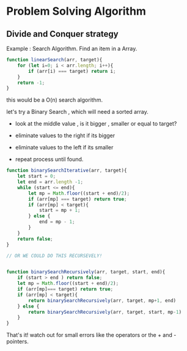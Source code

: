 # Problem Solving Algorithm

## Divide and Conquer strategy

Example : Search Algorithm. Find an item in a Array.

```js
function linearSearch(arr, target){
    for (let i=0; i < arr.length; i++){
        if (arr[i) === target) return i;
    }
    return -1;
}
```

this would be a O(n) search algorithm.

let's try a Binary Search , which will need a sorted array.

- look at the middle value , is it bigger , smaller or equal to target?

- eliminate values to the right if its bigger

- eliminate values to the left if its smaller

- repeat process until found.



```js
function binarySearchIterative(arr, target){
    let start = 0;
    let end = arr.length -1;
    while (start <= end){
        let mp = Math.floor((start + end)/2);
        if (arr[mp] === target) return true;
        if (arr[mp] < target){
            start = mp + 1;
        } else {
            end = mp - 1;
        }
    }
    return false;
}

// OR WE COULD DO THIS RECURSEVELY!


function binarySearchRecursively(arr, target, start, end){
    if (start > end ) return false;
    let mp = Math.floor((start + end)/2);
    if (arr[mp]=== target) return true;
    if (arr[mp] < target){
        return binarySearchRecursively(arr, target, mp+1, end)
    } else {
        return binarySearchRecursively(arr, target, start, mp-1)
    }
}

```

That's it! watch out for small errors like the operators or the + and - pointers.
